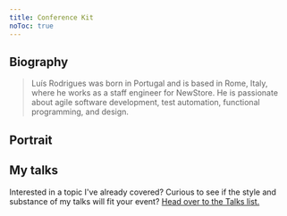 ```yaml
---
title: Conference Kit
noToc: true
---
```


## Biography

> Luís Rodrigues was born in Portugal and is based in Rome, Italy, where he
> works as a staff engineer for NewStore. He is passionate about agile software
> development, test automation, functional programming, and design.

## Portrait

## My talks

Interested in a topic I've already covered? Curious to see if the style and
substance of my talks will fit your event? [Head over to the Talks list.](/talks/)
